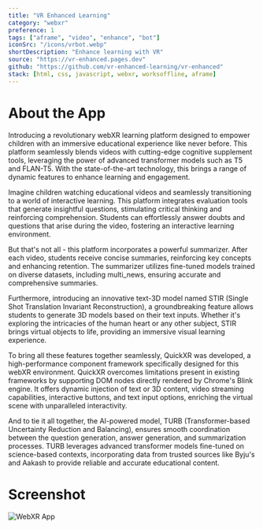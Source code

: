 ```yaml
---
title: "VR Enhanced Learning"
category: "webxr"
preference: 1
tags: ["aframe", "video", "enhance", "bot"]
iconSrc: "/icons/vrbot.webp"
shortDescription: "Enhance learning with VR"
source: "https://vr-enhanced.pages.dev"
github: "https://github.com/vr-enhanced-learning/vr-enhanced"
stack: [html, css, javascript, webxr, worksoffline, aframe]
---
```


# About the App

Introducing a revolutionary webXR learning platform designed to empower children with an immersive educational experience like never before. This platform seamlessly blends videos with cutting-edge cognitive supplement tools, leveraging the power of advanced transformer models such as T5 and FLAN-T5. With the state-of-the-art technology, this brings a range of dynamic features to enhance learning and engagement.

Imagine children watching educational videos and seamlessly transitioning to a world of interactive learning. This platform integrates evaluation tools that generate insightful questions, stimulating critical thinking and reinforcing comprehension. Students can effortlessly answer doubts and questions that arise during the video, fostering an interactive learning environment.

But that's not all - this platform incorporates a powerful summarizer. After each video, students receive concise summaries, reinforcing key concepts and enhancing retention. The summarizer utilizes fine-tuned models trained on diverse datasets, including multi_news, ensuring accurate and comprehensive summaries.

Furthermore, introducing an innovative text-3D model named STIR (Single Shot Translation Invariant Reconstruction), a groundbreaking feature allows students to generate 3D models based on their text inputs. Whether it's exploring the intricacies of the human heart or any other subject, STIR brings virtual objects to life, providing an immersive visual learning experience.

To bring all these features together seamlessly, QuickXR was developed, a high-performance component framework specifically designed for this webXR environment. QuickXR overcomes limitations present in existing frameworks by supporting DOM nodes directly rendered by Chrome's Blink engine. It offers dynamic injection of text or 3D content, video streaming capabilities, interactive buttons, and text input options, enriching the virtual scene with unparalleled interactivity.

And to tie it all together, the AI-powered model, TURB (Transformer-based Uncertainty Reduction and Balancing), ensures smooth coordination between the question generation, answer generation, and summarization processes. TURB leverages advanced transformer models fine-tuned on science-based contexts, incorporating data from trusted sources like Byju's and Aakash to provide reliable and accurate educational content.

# Screenshot

![WebXR App](/screenshots/vr-bot.webp)
